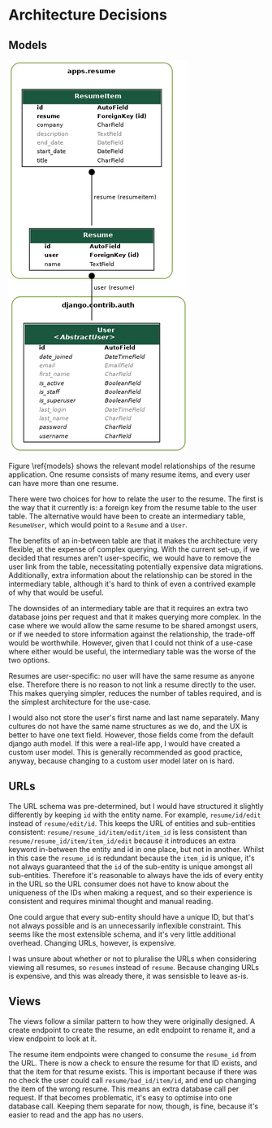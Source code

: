 # Architecture Decisions

## Models

![Model Diagram\label{models}](models.png "Model Diagram")

Figure \ref{models} shows the relevant model relationships of the resume application.
One resume consists of many resume items, and every user can have more than one resume.

There were two choices for how to relate the user to the resume.
The first is the way that it currently is: a foreign key from the resume table to the user table.
The alternative would have been to create an intermediary table, `ResumeUser`, which would point to a `Resume` and a `User`.

The benefits of an in-between table are that it makes the architecture very flexible, at the expense of complex querying.
With the current set-up, if we decided that resumes aren't user-specific, we would have to remove the user link from the table, necessitating potentially expensive data migrations.
Additionally, extra information about the relationship can be stored in the intermediary table, although it's hard to think of even a contrived example of why that would be useful.

The downsides of an intermediary table are that it requires an extra two database joins per request and that it makes querying more complex.
In the case where we would allow the same resume to be shared amongst users, or if we needed to store information against the relationship, the trade-off would be worthwhile.
However, given that I could not think of a use-case where either would be useful, the intermediary table was the worse of the two options.

Resumes are user-specific: no user will have the same resume as anyone else.
Therefore there is no reason to not link a resume directly to the user.
This makes querying simpler, reduces the number of tables required, and is the simplest architecture for the use-case.

I would also not store the user's first name and last name separately.
Many cultures do not have the same name structures as we do, and the UX is better to have one text field.
However, those fields come from the default django auth model.
If this were a real-life app, I would have created a custom user model.
This is generally recommended as good practice, anyway, because changing to a custom user model later on is hard.

## URLs

The URL schema was pre-determined, but I would have structured it slightly differently by keeping `id` with the entity name.
For example, `resume/id/edit` instead of `resume/edit/id`.
This keeps the URL of entities and sub-entities consistent: `resume/resume_id/item/edit/item_id` is less consistent than `resume/resume_id/item/item_id/edit` because it introduces an extra keyword in-between the entity and id in one place, but not in another.
Whilst in this case the `resume_id` is redundant because the `item_id` is unique, it's not always guaranteed that the `id` of the sub-entity is unique amongst all sub-entities.
Therefore it's reasonable to always have the ids of every entity in the URL so the URL consumer does not have to know about the uniqueness of the IDs when making a request, and so their experience is consistent and requires minimal thought and manual reading.

One could argue that every sub-entity should have a unique ID, but that's not always possible and is an unnecessarily inflexible constraint.
This seems like the most extensible schema, and it's very little additional overhead.
Changing URLs, however, is expensive.

I was unsure about whether or not to pluralise the URLs when considering viewing all resumes, so `resumes` instead of `resume`.
Because changing URLs is expensive, and this was already there, it was sensisble to leave as-is.

## Views

The views follow a similar pattern to how they were originally designed.
A create endpoint to create the resume, an edit endpoint to rename it, and a view endpoint to look at it.

The resume item endpoints were changed to consume the `resume_id` from the URL.
There is now a check to ensure the resume for that ID exists, and that the item for that resume exists.
This is important because if there was no check the user could call `resume/bad_id/item/id`, and end up changing the item of the wrong resume.
This means an extra database call per request.
If that becomes problematic, it's easy to optimise into one database call.
Keeping them separate for now, though, is fine, because it's easier to read and the app has no users.
